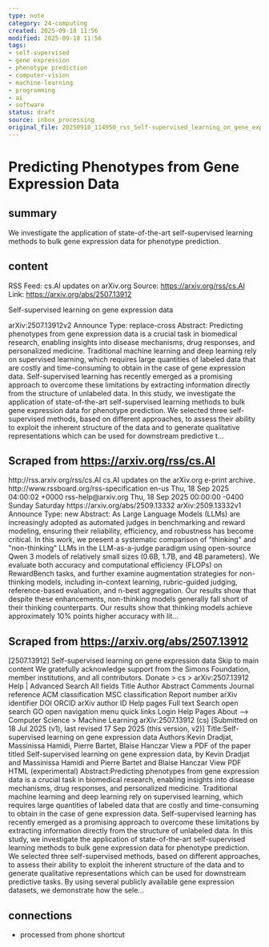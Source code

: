 ```yaml
---
type: note
category: 24-computing
created: 2025-09-18 11:56
modified: 2025-09-18 11:56
tags:
- self-supervised
- gene expression
- phenotype prediction
- computer-vision
- machine-learning
- programming
- ai
- software
status: draft
source: inbox_processing
original_file: 20250918_114950_rss_Self-supervised_learning_on_gene_expression_data.txt
---
```



# Predicting Phenotypes from Gene Expression Data

## summary
We investigate the application of state-of-the-art self-supervised learning methods to bulk gene expression data for phenotype prediction.

## content
RSS Feed: cs.AI updates on arXiv.org
Source: https://arxiv.org/rss/cs.AI
Link: https://arxiv.org/abs/2507.13912

Self-supervised learning on gene expression data

arXiv:2507.13912v2 Announce Type: replace-cross Abstract: Predicting phenotypes from gene expression data is a crucial task in biomedical research, enabling insights into disease mechanisms, drug responses, and personalized medicine. Traditional machine learning and deep learning rely on supervised learning, which requires large quantities of labeled data that are costly and time-consuming to obtain in the case of gene expression data. Self-supervised learning has recently emerged as a promising approach to overcome these limitations by extracting information directly from the structure of unlabeled data. In this study, we investigate the application of state-of-the-art self-supervised learning methods to bulk gene expression data for phenotype prediction. We selected three self-supervised methods, based on different approaches, to assess their ability to exploit the inherent structure of the data and to generate qualitative representations which can be used for downstream predictive t...

## Scraped from https://arxiv.org/rss/cs.AI
<?xml version='1.0' encoding='UTF-8'?>
<rss xmlns:arxiv="http://arxiv.org/schemas/atom" xmlns:dc="http://purl.org/dc/elements/1.1/" xmlns:atom="http://www.w3.org/2005/Atom" xmlns:content="http://purl.org/rss/1.0/modules/content/" version="2.0">
  <channel>
    <title>cs.AI updates on arXiv.org</title>
    <link>http://rss.arxiv.org/rss/cs.AI</link>
    <description>cs.AI updates on the arXiv.org e-print archive.</description>
    <atom:link href="http://rss.arxiv.org/rss/cs.AI" rel="self" type="application/rss+xml"/>
    <docs>http://www.rssboard.org/rss-specification</docs>
    <language>en-us</language>
    <lastBuildDate>Thu, 18 Sep 2025 04:00:02 +0000</lastBuildDate>
    <managingEditor>rss-help@arxiv.org</managingEditor>
    <pubDate>Thu, 18 Sep 2025 00:00:00 -0400</pubDate>
    <skipDays>
      <day>Sunday</day>
      <day>Saturday</day>
    </skipDays>
    <item>
      <title>Explicit Reasoning Makes Better Judges: A Systematic Study on Accuracy, Efficiency, and Robustness</title>
      <link>https://arxiv.org/abs/2509.13332</link>
      <description>arXiv:2509.13332v1 Announce Type: new 
Abstract: As Large Language Models (LLMs) are increasingly adopted as automated judges in benchmarking and reward modeling, ensuring their reliability, efficiency, and robustness has become critical. In this work, we present a systematic comparison of "thinking" and "non-thinking" LLMs in the LLM-as-a-judge paradigm using open-source Qwen 3 models of relatively small sizes (0.6B, 1.7B, and 4B parameters). We evaluate both accuracy and computational efficiency (FLOPs) on RewardBench tasks, and further examine augmentation strategies for non-thinking models, including in-context learning, rubric-guided judging, reference-based evaluation, and n-best aggregation. Our results show that despite these enhancements, non-thinking models generally fall short of their thinking counterparts. Our results show that thinking models achieve approximately 10% points higher accuracy with lit...


## Scraped from https://arxiv.org/abs/2507.13912
[2507.13912] Self-supervised learning on gene expression data Skip to main content We gratefully acknowledge support from the Simons Foundation, member institutions, and all contributors. Donate &gt; cs &gt; arXiv:2507.13912 Help | Advanced Search All fields Title Author Abstract Comments Journal reference ACM classification MSC classification Report number arXiv identifier DOI ORCID arXiv author ID Help pages Full text Search open search GO open navigation menu quick links Login Help Pages About --> Computer Science > Machine Learning arXiv:2507.13912 (cs) [Submitted on 18 Jul 2025 (v1), last revised 17 Sep 2025 (this version, v2)] Title:Self-supervised learning on gene expression data Authors:Kevin Dradjat, Massinissa Hamidi, Pierre Bartet, Blaise Hanczar View a PDF of the paper titled Self-supervised learning on gene expression data, by Kevin Dradjat and Massinissa Hamidi and Pierre Bartet and Blaise Hanczar View PDF HTML (experimental) Abstract:Predicting phenotypes from gene expression data is a crucial task in biomedical research, enabling insights into disease mechanisms, drug responses, and personalized medicine. Traditional machine learning and deep learning rely on supervised learning, which requires large quantities of labeled data that are costly and time-consuming to obtain in the case of gene expression data. Self-supervised learning has recently emerged as a promising approach to overcome these limitations by extracting information directly from the structure of unlabeled data. In this study, we investigate the application of state-of-the-art self-supervised learning methods to bulk gene expression data for phenotype prediction. We selected three self-supervised methods, based on different approaches, to assess their ability to exploit the inherent structure of the data and to generate qualitative representations which can be used for downstream predictive tasks. By using several publicly available gene expression datasets, we demonstrate how the sele...


## connections
- processed from phone shortcut

